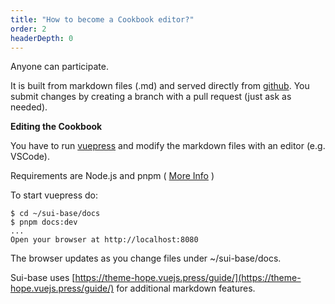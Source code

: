 ```yaml
---
title: "How to become a Cookbook editor?"
order: 2
headerDepth: 0
---
```


Anyone can participate.

It is built from markdown files (.md) and served directly from [github](https://github.com/sui-base/sui-base/tree/main/docs/website). You submit changes by creating a branch with a pull request (just ask as needed).

**Editing the Cookbook**

You have to run [vuepress]( https://vuepress.vuejs.org/ ) and modify the markdown files with an editor (e.g. VSCode).

Requirements are Node.js and pnpm ( [More Info](https://theme-hope.vuejs.press/cookbook/tutorial/env.html) )

To start vuepress do:
```shell
$ cd ~/sui-base/docs
$ pnpm docs:dev
...
Open your browser at http://localhost:8080
```

The browser updates as you change files under ~/sui-base/docs.

Sui-base uses [https://theme-hope.vuejs.press/guide/](https://theme-hope.vuejs.press/guide/) for additional markdown features.
